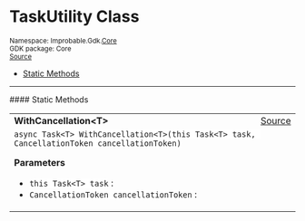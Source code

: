 
# TaskUtility Class
<sup>
Namespace: Improbable.Gdk.<a href="{{urlRoot}}/api/core-index">Core</a><br/>
GDK package: Core<br/>
<a href="https://www.github.com/spatialos/gdk-for-unity/blob/84243525d98aff511e7aa1f7703c37347017e386/workers/unity/Packages/com.improbable.gdk.core/Utility/TaskUtility.cs/#L7">Source</a>
<style>
a code {
                    padding: 0em 0.25em!important;
}
code {
                    background-color: #ffffff!important;
}
</style>
</sup>
<nav id="pageToc" class="page-toc"><ul><li><a href="#static-methods">Static Methods</a>
</ul></nav>











</p>
<hr style="width:100%; border-top-color:#d8d8d8" />
#### Static Methods


</p>




<table width="100%">
    <tr>
        <td style="border-right:none"><b>WithCancellation&lt;T&gt;</b></td>
        <td style="border-left:none; text-align:right"><a href="https://www.github.com/spatialos/gdk-for-unity/blob/84243525d98aff511e7aa1f7703c37347017e386/workers/unity/Packages/com.improbable.gdk.core/Utility/TaskUtility.cs/#L9">Source</a></td>
    </tr>
    <tr>
        <td colspan="2">
<code>async Task&lt;T&gt; WithCancellation&lt;T&gt;(this Task&lt;T&gt; task, CancellationToken cancellationToken)</code></p>



</p>

<b>Parameters</b>

<ul>
<li><code>this Task&lt;T&gt; task</code> : </li>
<li><code>CancellationToken cancellationToken</code> : </li>
</ul>





</td>
    </tr>
</table>







